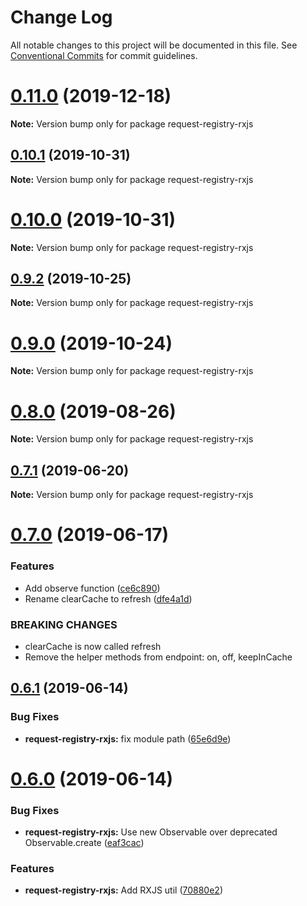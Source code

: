 # Change Log

All notable changes to this project will be documented in this file.
See [Conventional Commits](https://conventionalcommits.org) for commit guidelines.

# [0.11.0](https://github.com/namics/request-registry/compare/v0.10.3...v0.11.0) (2019-12-18)

**Note:** Version bump only for package request-registry-rxjs

## [0.10.1](https://github.com/namics/request-registry/compare/v0.10.0...v0.10.1) (2019-10-31)

**Note:** Version bump only for package request-registry-rxjs

# [0.10.0](https://github.com/namics/request-registry/compare/v0.9.2...v0.10.0) (2019-10-31)

**Note:** Version bump only for package request-registry-rxjs

## [0.9.2](https://github.com/namics/request-registry/compare/v0.9.1...v0.9.2) (2019-10-25)

**Note:** Version bump only for package request-registry-rxjs

# [0.9.0](https://github.com/namics/request-registry/compare/v0.8.1...v0.9.0) (2019-10-24)

**Note:** Version bump only for package request-registry-rxjs

# [0.8.0](https://github.com/namics/request-registry/compare/v0.7.1...v0.8.0) (2019-08-26)

**Note:** Version bump only for package request-registry-rxjs

## [0.7.1](https://github.com/namics/request-registry/compare/v0.7.0...v0.7.1) (2019-06-20)

**Note:** Version bump only for package request-registry-rxjs

# [0.7.0](https://github.com/namics/request-registry/compare/v0.6.1...v0.7.0) (2019-06-17)

### Features

-   Add observe function ([ce6c890](https://github.com/namics/request-registry/commit/ce6c890))
-   Rename clearCache to refresh ([dfe4a1d](https://github.com/namics/request-registry/commit/dfe4a1d))

### BREAKING CHANGES

-   clearCache is now called refresh
-   Remove the helper methods from endpoint: on, off, keepInCache

## [0.6.1](https://github.com/namics/request-registry/compare/v0.6.0...v0.6.1) (2019-06-14)

### Bug Fixes

-   **request-registry-rxjs:** fix module path ([65e6d9e](https://github.com/namics/request-registry/commit/65e6d9e))

# [0.6.0](https://github.com/namics/request-registry/compare/v0.5.0...v0.6.0) (2019-06-14)

### Bug Fixes

-   **request-registry-rxjs:** Use new Observable over deprecated Observable.create ([eaf3cac](https://github.com/namics/request-registry/commit/eaf3cac))

### Features

-   **request-registry-rxjs:** Add RXJS util ([70880e2](https://github.com/namics/request-registry/commit/70880e2))
